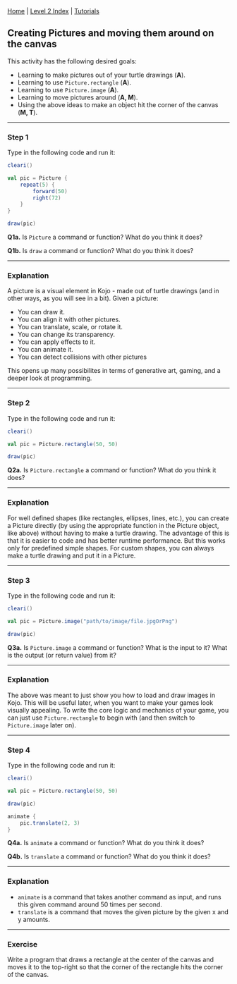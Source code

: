 <div class="nav">
  <a href="../../index.html">Home</a> | <a href="index.html">Level 2 Index</a> | <a href="../../tutorials-index.html">Tutorials</a>
</div>

## Creating Pictures and moving them around on the canvas

This activity has the following desired goals:
* Learning to make pictures out of your turtle drawings (**A**).
* Learning to use `Picture.rectangle` (**A**).
* Learning to use `Picture.image` (**A**).
* Learning to move pictures around  (**A, M**).
* Using the above ideas to make an object hit the corner of the canvas (**M, T**).

---

### Step 1

Type in the following code and run it:

```scala
cleari()

val pic = Picture {
    repeat(5) {
        forward(50)
        right(72)
    }
}

draw(pic)
```

**Q1a.** Is `Picture` a command or function? What do you think it does?

**Q1b.** Is `draw` a command or function? What do you think it does?

---

### Explanation

A picture is a visual element in Kojo - made out of turtle drawings (and in other ways, as you will see in a bit). Given a picture:
* You can draw it.
* You can align it with other pictures.
* You can translate, scale, or rotate it.
* You can change its transparency.
* You can apply effects to it.
* You can animate it.
* You can detect collisions with other pictures

This opens up many possibilites in terms of generative art, gaming, and a deeper look at programming.

---

### Step 2

Type in the following code and run it:

```scala
cleari()

val pic = Picture.rectangle(50, 50)

draw(pic)
```

**Q2a.** Is `Picture.rectangle` a command or function? What do you think it does?

---

### Explanation

For well defined shapes (like rectangles, ellipses, lines, etc.), you can create a Picture directly (by using the appropriate function in the Picture object, like above) without having to make a turtle drawing. The advantage of this is that it is easier to code and has better runtime performance. But this works only for predefined simple shapes. For custom shapes, you can always make a turtle drawing and put it in a Picture.

---

### Step 3

Type in the following code and run it:

```scala
cleari()

val pic = Picture.image("path/to/image/file.jpgOrPng")

draw(pic)
```

**Q3a.** Is `Picture.image` a command or function? What is the input to it? What is the output (or return value) from it?

---

### Explanation

The above was meant to just show you how to load and draw images in Kojo. This will be useful later, when you want to make your games look visually appealing. To write the core logic and mechanics of your game, you can just use `Picture.rectangle` to begin with (and then switch to `Picture.image` later on).

---


### Step 4

Type in the following code and run it:

```scala
cleari()

val pic = Picture.rectangle(50, 50)

draw(pic)

animate {
    pic.translate(2, 3)
}
```

**Q4a.** Is `animate` a command or function? What do you think it does?

**Q4b.** Is `translate` a command or function? What do you think it does?


---

### Explanation

* `animate` is a command that takes another command as input, and runs this given command around 50 times per second.
* `translate` is a command that moves the given picture by the given x and y amounts.

---

### Exercise

Write a program that draws a rectangle at the center of the canvas and moves it to the top-right so that the corner of the rectangle hits the corner of the canvas.